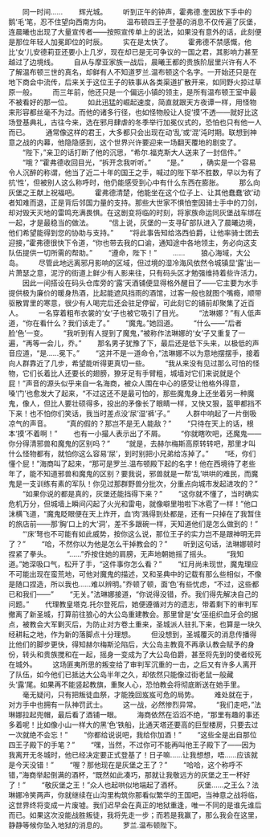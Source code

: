 　　同一时间……
　　辉光城。
　　听到正午的钟声，霍弗德.奎因放下手中的鹅‘毛’笔，忍不住望向西南方向。
　　温布顿四王子登基的消息不仅传遍了灰堡，连晨曦也出现了大量宣传者——按照宣传单上的说法，如果没有意外的话，此刻便是那位年轻人加冕即位的时辰。
　　实在是太快了。
　　霍弗德不禁感慨，他比‘女’儿安德莉亚还要小上几岁，现在却已是无可争议的一国之君，其影响力甚至越过了边境线。
　　自从与摩亚家族一战后，晨曦王都的贵族阶层里兴许有人不了解温布顿三世的真名，却鲜有人不知道罗兰.温布顿这个名字。一开始还只是在地下商会中流传，后来关于这位王子的轶事从各类渠道扩散开来，如同野火掠过草原一般。
　　而三年前，他还只是一个偏远小镇的领主，是所有温布顿王室中最不被看好的那一位。
　　如此迅猛的崛起速度，简直就跟天方夜谭一样，用怪物来形容都丝毫不为过。而他的诸多行径，也如怪物般让人捉‘摸’不透——就好比这场登基典礼，古往今来，选在邪月肆虐的冬季举行加冕仪式的，恐怕也只有他一人而已。
　　通常像这样的君王，大多都只会出现在动‘乱’或‘混’沌时期。联想到神意之战的内幕，他隐隐感到，这个世界兴许要迎来一场翻天覆地的剧变了。
　　“陛下，”亲卫的话打断了他的沉思，“希尔.福克斯大人送来了一封信件。”
　　“哦？”霍弗德收回目光，“拆开念我听听。”
　　“是。”
　　，确实是一个容易令人沉醉的称谓，他当了近二十年的国王之手，喊过的陛下举不胜数，早以为有了抗‘性’，但被别人这么称呼时，他仍能感受到心中有什么东西在膨胀。
　　那么向灰堡之王献上祝福吧。
　　霍弗德清楚，他能坐在这个位子上、让其他蠢蠢‘欲’动者知难而退，正是背后邻国力量的支持。那些大世家不惧怕奎因骑士手中的刀剑，却对毁天灭地的雷鸣充满畏惧。在这剧变将临的时刻，将家族命运同灰堡战车绑在一起，才是最稳当的做法。
　　“信上说，灰堡的一支寻矿部队进入了晨曦边境，他们希望能得到您的协助与支持。”
　　“将此事告知给洛西伯爵，让他率骑士团去迎接，”霍弗德很快下令道，“你也带去我的口谕，通知途中各地领主，务必向这支队伍提供一切所需的帮助。”
　　“遵命，陛下！”
　　……
　　狼心海域，大公岛。
　　尽管此地远离邪月影响的区域，但过境的湿冷海风依然令城镇显‘露’出一片萧瑟之意，泥泞的街道上鲜少有人影来往，只有码头区才勉强维持着些许活力。
　　因此一间搭设在码头仓库旁的‘露’天酒铺便显得格外醒目了——它主要为水手提供极为廉价的暖身热酒，比起能遮风挡雨的酒馆，过客一般也就图个嘴瘾，顺带驱散胃里的寒意，很少有人喝完后还会驻足停留，可此刻它的铺前却聚集了近百人。
　　一名穿着粗布衣裳的‘女’子也被它吸引了目光。
　　“法琳娜？”有人低声道，“你在看什么？我们该走了。”
　　“魔鬼。”她回道。
　　“什么——”后者脸‘色’一变。
　　“我听到有人提到了魔鬼，”被称作法琳娜的‘女’子又重复了一遍，“再等一会儿，乔。”
　　那名男子犹豫了下，最后还是低下头来，以极低的声音应道，“是……冕下。”
　　“这并不是一道命令，”法琳娜不以为意地摆摆手，接着向人群靠近了几步，希望能听得更真切一些。
　　“我从来没有见过那么可怕的怪物，它们长着比人还要长的翅膀，獠牙足有手臂粗，城墙对它们来说就是个屁！”声音的源头似乎来自一名海商，被众人围在中心的感受让他格外得意，嗓‘门’也愈发大了起来，“不过这还不是最可怕的，那些魔鬼身上还坐着另一种魔鬼，像人，但比人要壮硕得多，投出的矛像长了眼睛一样，又快又狠，盔甲都挡不下来！也不怕你们笑话，我当时差点没‘尿’湿‘裤’子。”
　　人群中响起了一片倒吸凉气的声音。
　　“真的假的？那岂不是无人能敌？”
　　“只待在天上的话，根本‘摸’不着啊！”
　　也有一小撮人表示出了不屑。
　　“你就瞎吹吧，还魔鬼——你分得清邪兽和魔鬼的区别吗？”
　　“就是，去赫尔梅斯高原转转吧，那里才叫什么怪物都有，就怕你这么容易‘尿’，到时别把小兄弟给冻掉了。”
　　“呸，你们懂个屁！”海商叫了起来，“那可是罗兰.温布顿殿下起的名字！他在西境待了老些年了，能不知道邪兽和魔鬼的区别？要我说，邪兽就是一帮‘乱’哄哄的难民，而魔鬼是一支训练有素的军队！你见过那群野兽分批次，分重点向城市发起进攻的？”
　　“如果你说的都是真的，灰堡还能挡得下来？”
　　“这你就不懂了，当时确实危机万分，但城墙上瞬间闪起了火光和雷电，就像噼里啪啦下冰雹了一样！”他口沫横飞道，“魔鬼眨眼便在天上炸开，血‘肉’溅得到处都是，还有一只掉在了我暂住的旅店前——那‘胸’口上的大‘洞’，差不多跟碗一样，天知道他们是怎么做到的！”
　　“‘床’弩也不可能有如此威势，按你这么说，那位王子的实力岂不是跟神明无异了？”
　　“哈，不然你以为他是怎么干掉教会的？”
　　听到这句话，法琳娜顿时捏紧了拳头。
　　“……”乔按住她的肩膀，无声地朝她摇了摇头。
　　“我知道。”她深吸口气，松开了手，“这件事你怎么看？”
　　“红月尚未现世，魔鬼理应不可能出现在蛮荒地，可他对魔鬼的描述，又和圣典中的记载有那么些相似，不像是随口捏造，所以我也……难以辨明。”乔顿了顿，面‘色’有些忧虑，“不过，这些都已和我们——”
　　“无关。”法琳娜接道，“你说得没错，乔。我们得先解决自己的问题。”
　　代理教皇塔克.托尔登死后，她便遵循对方的遗志，带着剩下的审判军撤离了新圣城，打算前往狼心的大公岛重建教会。那里曾是‘女’巫组织血牙会的据点，被教会大军剿灭后，为防止对方卷土重来，圣城派人驻扎下来，也算是一块久经耕耘之地，作为新的落脚点十分理想。
　　但没想到，圣城覆灭的消息传播得比他们的脚步更快，得知赫尔梅斯沦陷后，大公岛主教竟不再承认教会赋予的身份，转头和贵族搅和在一起，摇身一变成为了大公岛伯爵，甚至将先到的使者绞死在城外。
　　这场匪夷所思的叛变给了审判军沉重的一击，之后又有许多人离开了队伍，如今他们已抵达大公岛半年之久，却依然只能像过街老鼠一般藏头‘露’尾。如果再不能竖起教旗，重聚人心，恐怕教会将彻底断送在她手里。
　　毫无疑问，只有把叛徒血祭，才能挽回岌岌可危的局势。
　　难处就在于，对方手中也拥有一队神罚武士。
　　这一战，必然惨烈异常。
　　“我们走吧，”法琳娜拉起兜帽，最后看了酒铺一眼。
　　海商依然在滔滔不绝，“那里有趣的事还多着呢！比如像小山一样大的黑‘色’铁船，比通天塔还要高的巨型楼房，只要去过一次就绝不会忘！”
　　“你都给说说吧，我给你加酒！”
　　“这些全是出自那位四王子殿下的手笔？”
　　“嘿，当然，不过你可不能再叫他王子殿下了——因为我离开无冬城时，他已经决定要正式登基了！日子嘛……让我想想，唔……应该就是今天没错！”
　　“喔？那他现在是灰堡之王了？”
　　“哈哈，这个称呼不错，”海商举起倒满的酒杯，“既然如此凑巧，那就让我敬远方的灰堡之王一杯好了！”
　　“敬灰堡之王！”众人也起哄似地端起了酒杯。
　　灰堡……之王么？法琳娜冷笑两声，你就继续在山沟里构筑你那看似繁华的王国吧，当神意之战将临，这世界终将变成一片废墟。我们迟早会在真正的地狱重逢，唯一不同的是谁先谁后而已。如果这次没能战胜叛徒，我将先走一步；而若是我赢了，那么我会在这里，静静等候你坠入地狱的消息的。
　　罗兰.温布顿陛下。